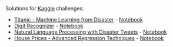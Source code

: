 Solutions for [Kaggle](https://www.kaggle.com/) challenges:
* [Titanic - Machine Learning from Disaster](https://www.kaggle.com/competitions/titanic) - [Notebook](https://www.kaggle.com/ttymonkey/titanic-solution)
* [Digit Recognizer](https://www.kaggle.com/competitions/digit-recognizer) - [Notebook](https://www.kaggle.com/code/ttymonkey/digit-recognizer-solution/notebook)
* [Natural Language Processing with Disaster Tweets](https://www.kaggle.com/competitions/nlp-getting-started) - [Notebook](https://www.kaggle.com/code/ttymonkey/nlp-starter-solution/notebook)
* [House Prices - Advanced Regression Techniques](https://www.kaggle.com/competitions/house-prices-advanced-regression-techniques/) - [Notebook](https://www.kaggle.com/ttymonkey/xgboost-lasso-solution)
